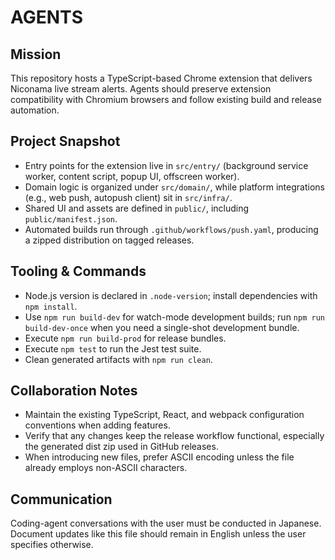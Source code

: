# AGENTS

## Mission
This repository hosts a TypeScript-based Chrome extension that delivers Niconama live stream alerts. Agents should preserve extension compatibility with Chromium browsers and follow existing build and release automation.

## Project Snapshot
- Entry points for the extension live in `src/entry/` (background service worker, content script, popup UI, offscreen worker).
- Domain logic is organized under `src/domain/`, while platform integrations (e.g., web push, autopush client) sit in `src/infra/`.
- Shared UI and assets are defined in `public/`, including `public/manifest.json`.
- Automated builds run through `.github/workflows/push.yaml`, producing a zipped distribution on tagged releases.

## Tooling & Commands
- Node.js version is declared in `.node-version`; install dependencies with `npm install`.
- Use `npm run build-dev` for watch-mode development builds; run `npm run build-dev-once` when you need a single-shot development bundle.
- Execute `npm run build-prod` for release bundles.
- Execute `npm test` to run the Jest test suite.
- Clean generated artifacts with `npm run clean`.

## Collaboration Notes
- Maintain the existing TypeScript, React, and webpack configuration conventions when adding features.
- Verify that any changes keep the release workflow functional, especially the generated dist zip used in GitHub releases.
- When introducing new files, prefer ASCII encoding unless the file already employs non-ASCII characters.

## Communication
Coding-agent conversations with the user must be conducted in Japanese. Document updates like this file should remain in English unless the user specifies otherwise.
